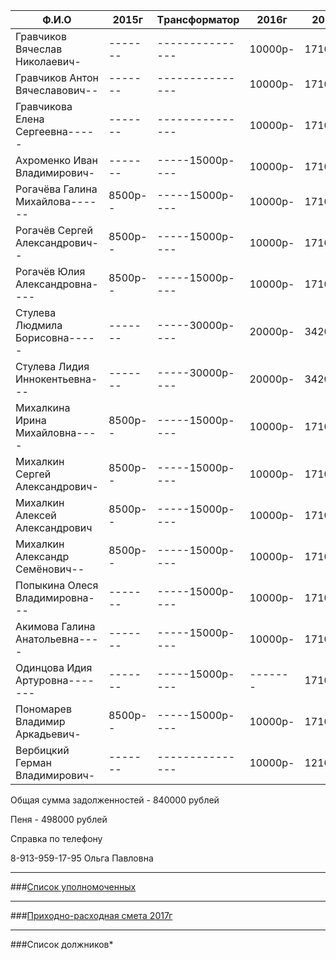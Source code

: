 |Ф.И.О|2015г|Tрансформатор|2016г|2017г|ПЕНЯ|
--------|------|----------|-----|-----|----
|Гравчиков Вячеслав Николаевич-|-------|---------------|10000p-|17100p-|10000p|
|Гравчиков Антон Вячеславович--|-------|---------------|10000p-|17100p-|10000p|
|Гравчикова Елена Сергеевна-----|-------|---------------|10000p-|17100p-|10000p|
|Ахроменко Иван Владимирович-|-------|-----15000p----|10000p-|17100p-|25000p|
|Рогачёва Галина Михайлова------|8500p--|-----15000p----|10000p-|17100p-|33500p|
|Рогачёв Сергей Александрович--|8500p--|-----15000p----|10000p-|17100p-|33500p|
|Рогачёв Юлия Александровна----|8500p--|-----15000p----|10000p-|17100p-|33500p|
|Стулева Людмила Борисовна-----|-------|-----30000p----|20000p-|34200p-|50000p|
|Стулева Лидия Иннокентьевна---|-------|-----30000p----|20000p-|34200p-|50000p|
|Михалкина Ирина Михайловна----|8500p--|-----15000p----|10000p-|17100p-|33500p|
|Михалкин Сергей Александрович-|8500p--|-----15000p----|10000p-|17100p-|33500p|
|Михалкин Алексей Александрович|8500p--|-----15000p----|10000p-|17100p-|33500p|
|Михалкин Александр Семёнович--|8500p--|-----15000p----|10000p-|17100p-|33500p|
|Попыкина Олеся Владимировна---|-------|-----15000p----|10000p-|17100p-|25000p|
|Акимова Галина Анатольевна----|-------|-----15000p----|10000p-|17100p-|25000p|
|Одинцова Идия Артуровна-------|-------|-----15000p----|-------|17100p-|15000p|
|Пономарев Владимир Аркадьевич-|8500p--|-----15000p----|10000p-|17100p-|33500p|
|Вербицкий Герман Владимирович-|-------|---------------|10000p-|12100p-|10000p|

Общая сумма задолженностей - 840000 рублей

Пеня - 498000 рублей

Справка по телефону

8-913-959-17-95 Ольга Павловна

---
###[Список уполномоченных](../doc/NEW2.txt)

---

###[Приходно-расходная смета 2017г](../doc/NEW3.txt)

---

###Список должников*
